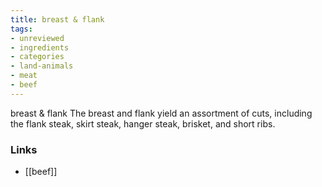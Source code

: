 ```yaml
---
title: breast & flank
tags:
- unreviewed
- ingredients
- categories
- land-animals
- meat
- beef
---
```

breast & flank The breast and flank yield an assortment of cuts, including the flank steak, skirt steak, hanger steak, brisket, and short ribs.

### Links

* [[beef]]
